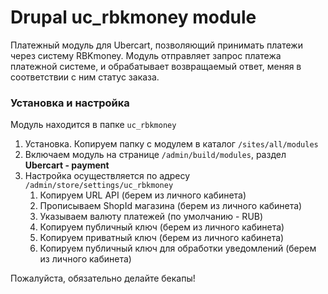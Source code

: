 # Drupal uc_rbkmoney module

Платежный модуль для Ubercart, позволяющий принимать платежи через систему RBKmoney.
Модуль отправляет запрос платежа платежной системе, и обрабатывает возвращаемый ответ, меняя в соответствии с ним статус заказа.


### Установка и настройка

Модуль находится в папке `uc_rbkmoney`

1. Установка. Копируем папку с модулем в каталог `/sites/all/modules`
2. Включаем модуль на странице `/admin/build/modules`, раздел **Ubercart - payment**
3. Настройка осуществляется по адресу `/admin/store/settings/uc_rbkmoney`
	1. Копируем URL API (берем из личного кабинета)
	2. Прописываем ShopId магазина (берем из личного кабинета)
	3. Указываем валюту платежей (по умолчанию - RUB)
	4. Копируем публичный ключ (берем из личного кабинета)
	5. Копируем приватный ключ (берем из личного кабинета)
	6. Копируем публичный ключ для обработки уведомлений (берем из личного кабинета)

Пожалуйста, обязательно делайте бекапы!
